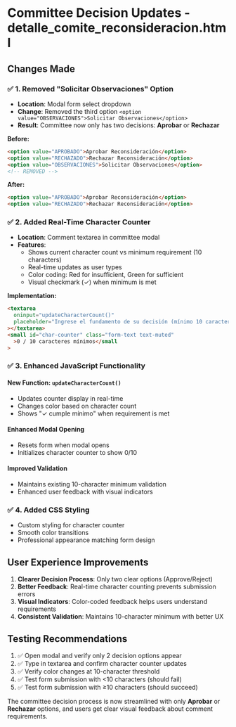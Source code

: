 # Committee Decision Updates - detalle_comite_reconsideracion.html

## Changes Made

### ✅ **1. Removed "Solicitar Observaciones" Option**

- **Location**: Modal form select dropdown
- **Change**: Removed the third option `<option value="OBSERVACIONES">Solicitar Observaciones</option>`
- **Result**: Committee now only has two decisions: **Aprobar** or **Rechazar**

**Before:**

```html
<option value="APROBADO">Aprobar Reconsideración</option>
<option value="RECHAZADO">Rechazar Reconsideración</option>
<option value="OBSERVACIONES">Solicitar Observaciones</option>
<!-- REMOVED -->
```

**After:**

```html
<option value="APROBADO">Aprobar Reconsideración</option>
<option value="RECHAZADO">Rechazar Reconsideración</option>
```

### ✅ **2. Added Real-Time Character Counter**

- **Location**: Comment textarea in committee modal
- **Features**:
  - Shows current character count vs minimum requirement (10 characters)
  - Real-time updates as user types
  - Color coding: Red for insufficient, Green for sufficient
  - Visual checkmark (✓) when minimum is met

**Implementation:**

```html
<textarea
  oninput="updateCharacterCount()"
  placeholder="Ingrese el fundamento de su decisión (mínimo 10 caracteres)..."
></textarea>
<small id="char-counter" class="form-text text-muted"
  >0 / 10 caracteres mínimos</small
>
```

### ✅ **3. Enhanced JavaScript Functionality**

#### **New Function: `updateCharacterCount()`**

- Updates counter display in real-time
- Changes color based on character count
- Shows "✓ cumple mínimo" when requirement is met

#### **Enhanced Modal Opening**

- Resets form when modal opens
- Initializes character counter to show 0/10

#### **Improved Validation**

- Maintains existing 10-character minimum validation
- Enhanced user feedback with visual indicators

### ✅ **4. Added CSS Styling**

- Custom styling for character counter
- Smooth color transitions
- Professional appearance matching form design

## User Experience Improvements

1. **Clearer Decision Process**: Only two clear options (Approve/Reject)
2. **Better Feedback**: Real-time character counting prevents submission errors
3. **Visual Indicators**: Color-coded feedback helps users understand requirements
4. **Consistent Validation**: Maintains 10-character minimum with better UX

## Testing Recommendations

1. ✅ Open modal and verify only 2 decision options appear
2. ✅ Type in textarea and confirm character counter updates
3. ✅ Verify color changes at 10-character threshold
4. ✅ Test form submission with <10 characters (should fail)
5. ✅ Test form submission with ≥10 characters (should succeed)

The committee decision process is now streamlined with only **Aprobar** or **Rechazar** options, and users get clear visual feedback about comment requirements.
